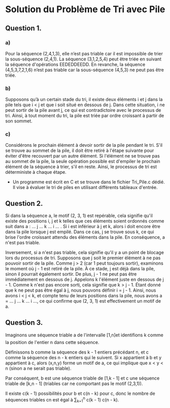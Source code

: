 # Solution du Problème de Tri avec Pile

## Question 1.

### a) 
Pour la séquence (2,4,1,3), elle n’est pas triable car il est impossible de trier la sous-séquence (2,4,1).
La séquence (3,1,2,5,4) peut être triée en suivant la séquence d'opérations EEDEDDEEDD.
En revanche, la séquence (4,5,3,7,2,1,6) n’est pas triable car la sous-séquence (4,5,3) ne peut pas être triée.

### b) 
Supposons qu’à un certain stade du tri, il existe deux éléments i et j dans la pile tels que i < j et que i soit situé en dessous de j. Dans cette situation, i ne peut sortir de la pile avant j, ce qui est contradictoire avec le processus de tri. Ainsi, à tout moment du tri, la pile est triée par ordre croissant à partir de son sommet.

### c) 
Considérons le prochain élément à devoir sortir de la pile pendant le tri. S'il se trouve au sommet de la pile, il doit être retiré à l'étape suivante pour éviter d'être recouvert par un autre élément. Si l'élément ne se trouve pas au sommet de la pile, la seule opération possible est d'empiler le prochain élément de la séquence à trier, s'il en reste. Ainsi, le processus de tri est déterministe à chaque étape.

- Un programme est écrit en C et se trouve dans le fichier Tri_Pile.c dédié. Il vise à évaluer le tri de piles en utilisant différents tableaux d'entrée.

## Question 2.

Si dans la séquence a, le motif (2, 3, 1) est repérable, cela signifie qu'il existe des positions i, j et k telles que ces éléments soient ordonnés comme suit dans a : ... j ... k ... i ... .
Si i est inférieur à j et k, alors i doit encore être dans la pile lorsque j est empilé. Dans ce cas, j se trouve sous k, ce qui brise l'ordre croissant attendu des éléments dans la pile. En conséquence, a n'est pas triable.


Inversement, si a n'est pas triable, cela signifie qu'il y a un point de blocage lors du processus de tri. Supposons que j soit le premier élément à ne pas pouvoir sortir de la pile. Comme j > 2 (car 1 peut toujours sortir), examinons le moment où j - 1 est retiré de la pile. À ce stade, j est déjà dans la pile, sinon il pourrait également sortir. De plus, j - 1 ne peut pas être immédiatement en dessous de j. Appelons k l'élément juste en dessous de j - 1.
Comme k n'est pas encore sorti, cela signifie que k > j - 1. Étant donné que k ne peut pas être égal à j, nous pouvons définir i = j - 1. Ainsi, nous avons i < j < k, et compte tenu de leurs positions dans la pile, nous avons a = ... j ... k ... i ..., ce qui confirme que (2, 3, 1) est effectivement un motif de a.

## Question 3.

Imaginons une séquence triable a de l'intervalle [1,n]et identifions k comme la position de l'entier n dans cette séquence.

Définissons b comme la séquence des k - 1 entiers précédant n, et c comme la séquence des n - k entiers qui le suivent. Si x appartient à b et y appartient à c, alors (x,n,y) forme un motif de a, ce qui implique que x < y < n (sinon a ne serait pas triable).

Par conséquent, b est une séquence triable de [1,k - 1]  et c une séquence triable de [k,n - 1] (triables car ne comportant pas le motif (2,3,1)).

Il existe c(k - 1) possibilités pour b et c(n - k) pour c, donc le nombre de séquences triables cn est égal à ∑<sub>k=1</sub><sup>n</sup> c(k - 1) c(n - k).
